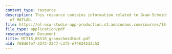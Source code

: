```yaml
---
content_type: resource
description: This resource contains information related to Gram-Schmidt in 9 lines
  of MATLAb.
file: https://ol-ocw-studio-app-production.s3.amazonaws.com/courses/18-06-linear-algebra-spring-2010/768d6fe735722547c3f5e74824532c53_MIT18_06S10_gramschmidtmat.pdf
file_type: application/pdf
resourcetype: Document
title: MIT18_06S10_gramschmidtmat.pdf
uid: 768d6fe7-3572-2547-c3f5-e74824532c53
---
```

